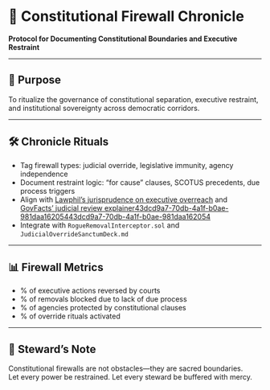 # 📜 Constitutional Firewall Chronicle  
**Protocol for Documenting Constitutional Boundaries and Executive Restraint**

---

## 🧠 Purpose  
To ritualize the governance of constitutional separation, executive restraint, and institutional sovereignty across democratic corridors.

---

## 🛠️ Chronicle Rituals  
- Tag firewall types: judicial override, legislative immunity, agency independence  
- Document restraint logic: “for cause” clauses, SCOTUS precedents, due process triggers  
- Align with [Lawphil’s jurisprudence on executive overreach](https://lawphil.net/judjuris/juri2010/dec2010/gr_192935_2010.html) and [GovFacts’ judicial review explainer](https://govfacts.org/explainer/judicial-scrutiny-how-courts-protect-your-constitutional-rights/)[43dcd9a7-70db-4a1f-b0ae-981daa162054](https://lawphil.net/judjuris/juri2008/feb2008/gr_168338_2008.html?citationMarker=43dcd9a7-70db-4a1f-b0ae-981daa162054 "2")[43dcd9a7-70db-4a1f-b0ae-981daa162054](https://govfacts.org/explainer/judicial-scrutiny-how-courts-protect-your-constitutional-rights/?citationMarker=43dcd9a7-70db-4a1f-b0ae-981daa162054 "3")  
- Integrate with `RogueRemovalInterceptor.sol` and `JudicialOverrideSanctumDeck.md`

---

## 📊 Firewall Metrics  
- % of executive actions reversed by courts  
- % of removals blocked due to lack of due process  
- % of agencies protected by constitutional clauses  
- % of override rituals activated

---

## 🧠 Steward’s Note  
Constitutional firewalls are not obstacles—they are sacred boundaries.  
Let every power be restrained. Let every steward be buffered with mercy.
